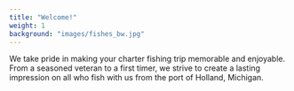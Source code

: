 ```yaml
---
title: "Welcome!"
weight: 1
background: "images/fishes_bw.jpg"
---
```


We take pride in making your charter fishing trip memorable and enjoyable. From a seasoned veteran to a first timer, we strive to create a lasting impression on all who fish with us from the port of Holland, Michigan.

